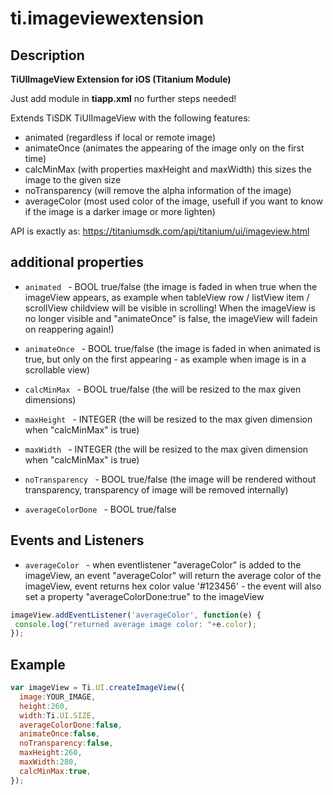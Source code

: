 # ti.imageviewextension

## Description

**TiUIImageView Extension for iOS (Titanium Module)**

Just add module in **tiapp.xml** no further steps needed!

Extends TiSDK TiUIImageView with the following features:
- animated (regardless if local or remote image)
- animateOnce (animates the appearing of the image only on the first time)
- calcMinMax (with properties maxHeight and maxWidth) this sizes the image to the given size
- noTransparency (will remove the alpha information of the image)
- averageColor (most used color of the image, usefull if you want to know if the image is a darker image or more lighten)

API is exactly as:
https://titaniumsdk.com/api/titanium/ui/imageview.html


## additional properties

* `animated ` - BOOL true/false (the image is faded in when true when the imageView appears, as example when tableView row / listView item / scrollView childview will be visible in scrolling! When the imageView is no longer visible and "animateOnce" is false, the imageView will fadein on reappering again!)
* `animateOnce ` - BOOL true/false (the image is faded in when animated is true, but only on the first appearing - as example when image is in a scrollable view)

* `calcMinMax ` - BOOL true/false (the will be resized to the max given dimensions)
* `maxHeight ` - INTEGER (the will be resized to the max given dimension when "calcMinMax" is true)
* `maxWidth ` - INTEGER (the will be resized to the max given dimension when "calcMinMax" is true)
* `noTransparency ` - BOOL true/false (the image will be rendered without transparency, transparency of image will be removed internally)

* `averageColorDone ` - BOOL true/false

## Events and Listeners
* `averageColor ` - when eventlistener "averageColor" is added to the imageView, an event "averageColor" will return the average color of the imageView, event returns hex color value '#123456' - the event will also set a property "averageColorDone:true" to the imageView


```js
imageView.addEventListener('averageColor', function(e) {
 console.log("returned average image color: "+e.color);
});
```




## Example

```js
var imageView = Ti.UI.createImageView({
  image:YOUR_IMAGE,
  height:260,
  width:Ti.UI.SIZE,
  averageColorDone:false,
  animateOnce:false,
  noTransparency:false,
  maxHeight:260,
  maxWidth:280,
  calcMinMax:true,
});
```

